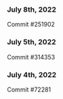 ### July 8th, 2022

Commit #251902

### July 5th, 2022

Commit #314353


### July 4th, 2022

Commit #72281
